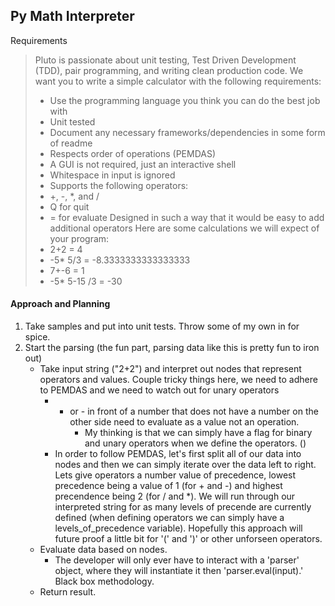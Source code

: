 ## Py Math Interpreter

Requirements
> Pluto is passionate about unit testing, Test Driven Development (TDD), pair programming, and writing clean production code. We want you to write a simple calculator with the following requirements:
> - Use the programming language you think you can do the best job with
> - Unit tested
> - Document any necessary frameworks/dependencies in some form of readme
> - Respects order of operations (PEMDAS)
> - A GUI is not required, just an interactive shell
> - Whitespace in input is ignored
> - Supports the following operators:
> - +, -, *, and /
> - Q for quit
> - = for evaluate
> Designed in such a way that it would be easy to add additional operators
> Here are some calculations we will expect of your program:
> - 2+2 = 4
> - -5* 5/3 = -8.3333333333333333
> - 7+-6 = 1
> - -5* 5-15 /3 = -30

#### Approach and Planning
1. Take samples and put into unit tests. Throw some of my own in for spice.
2. Start the parsing (the fun part, parsing data like this is pretty fun to iron out)
    - Take input string ("2+2") and interpret out nodes that represent operators and values. Couple tricky things here, we need to adhere to PEMDAS and we need to watch out for unary operators 
        + + or - in front of a number that does not have a number on the other side need to evaluate as a value not an operation. 
            * My thinking is that we can simply have a flag for binary and unary operators when we define the operators. ()
        + In order to follow PEMDAS, let's first split all of our data into nodes and then we can simply iterate over the data left to right. Lets give operators a number value of precedence, lowest precedence being a value of 1 (for + and -) and highest precendence being 2 (for / and *). We will run through our interpreted string for as many levels of precende are currently defined (when defining operators we can simply have a levels_of_precedence variable). Hopefully this approach will future proof a little bit for '(' and ')' or other unforseen operators.
    - Evaluate data based on nodes.
        + The developer will only ever have to interact with a 'parser' object, where they will instantiate it then 'parser.eval(input).' Black box methodology.
    - Return result.
